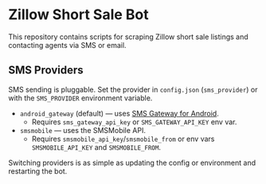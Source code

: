 # Zillow Short Sale Bot

This repository contains scripts for scraping Zillow short sale listings and contacting agents via SMS or email.

## SMS Providers

SMS sending is pluggable. Set the provider in `config.json` (`sms_provider`) or with the `SMS_PROVIDER` environment variable.

* `android_gateway` (default) — uses [SMS Gateway for Android](https://api.smstext.app).
  * Requires `sms_gateway_api_key` or `SMS_GATEWAY_API_KEY` env var.
* `smsmobile` — uses the SMSMobile API.
  * Requires `smsmobile_api_key`/`smsmobile_from` or env vars `SMSMOBILE_API_KEY` and `SMSMOBILE_FROM`.

Switching providers is as simple as updating the config or environment and restarting the bot.
